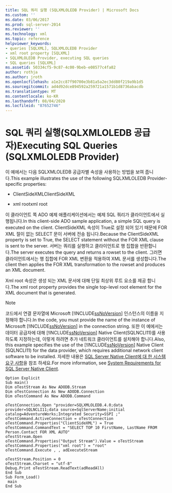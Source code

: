 ```yaml
---
title: SQL 쿼리 실행 (SQLXMLOLEDB Provider) | Microsoft Docs
ms.custom: ''
ms.date: 03/06/2017
ms.prod: sql-server-2014
ms.reviewer: ''
ms.technology: xml
ms.topic: reference
helpviewer_keywords:
- queries [SQLXML], SQLXMLOLEDB Provider
- xml root property [SQLXML]
- SQLXMLOLEDB Provider, executing SQL queries
- SQL queries [SQLXML]
ms.assetid: 50334cf5-9c87-4c00-9beb-e08577c4fa82
author: rothja
ms.author: jroth
ms.openlocfilehash: a1e2cc87f90700e3b81a5a2ec3dd80f219a9b1d5
ms.sourcegitcommit: ad4d92dce894592a259721a1571b1d8736abacdb
ms.translationtype: MT
ms.contentlocale: ko-KR
ms.lasthandoff: 08/04/2020
ms.locfileid: "87652746"
---
```

# <a name="executing-sql-queries-sqlxmloledb-provider"></a><span data-ttu-id="6ab60-102">SQL 쿼리 실행(SQLXMLOLEDB 공급자)</span><span class="sxs-lookup"><span data-stu-id="6ab60-102">Executing SQL Queries (SQLXMLOLEDB Provider)</span></span>
  <span data-ttu-id="6ab60-103">이 예에서는 다음 SQLXMLOLEDB 공급자별 속성을 사용하는 방법을 보여 줍니다.</span><span class="sxs-lookup"><span data-stu-id="6ab60-103">This example illustrates the use of the following SQLXMLOLEDB Provider-specific properties:</span></span>  
  
-   <span data-ttu-id="6ab60-104">ClientSideXML</span><span class="sxs-lookup"><span data-stu-id="6ab60-104">ClientSideXML</span></span>  
  
-   <span data-ttu-id="6ab60-105">xml root</span><span class="sxs-lookup"><span data-stu-id="6ab60-105">xml root</span></span>  
  
 <span data-ttu-id="6ab60-106">이 클라이언트 쪽 ADO 예제 애플리케이션에서는 예제 SQL 쿼리가 클라이언트에서 실행됩니다.</span><span class="sxs-lookup"><span data-stu-id="6ab60-106">In this client-side ADO sample application, a simple SQL query is executed on the client.</span></span> <span data-ttu-id="6ab60-107">ClientSideXML 속성이 True로 설정 되어 있기 때문에 FOR XML 절이 없는 SELECT 문이 서버에 전송 됩니다.</span><span class="sxs-lookup"><span data-stu-id="6ab60-107">Because the ClientSideXML property is set to True, the SELECT statement without the FOR XML clause is sent to the server.</span></span> <span data-ttu-id="6ab60-108">서버는 쿼리를 실행하고 클라이언트로 행 집합을 반환합니다.</span><span class="sxs-lookup"><span data-stu-id="6ab60-108">The server executes the query and returns a rowset to the client.</span></span> <span data-ttu-id="6ab60-109">그러면 클라이언트에서는 행 집합에 FOR XML 변환을 적용하여 XML 문서를 생성합니다.</span><span class="sxs-lookup"><span data-stu-id="6ab60-109">The client then applies the FOR XML transformation to the rowset and produces an XML document.</span></span>  
  
 <span data-ttu-id="6ab60-110">Xml root 속성은 생성 되는 XML 문서에 대해 단일 최상위 루트 요소를 제공 합니다.</span><span class="sxs-lookup"><span data-stu-id="6ab60-110">The xml root property provides the single top-level root element for the XML document that is generated.</span></span>  
  
> [!NOTE]  
>  <span data-ttu-id="6ab60-111">코드에서 연결 문자열에 Microsoft [!INCLUDE[ssNoVersion](../../../includes/ssnoversion-md.md)] 인스턴스의 이름을 지정해야 합니다.</span><span class="sxs-lookup"><span data-stu-id="6ab60-111">In the code, you must provide the name of the instance of Microsoft [!INCLUDE[ssNoVersion](../../../includes/ssnoversion-md.md)] in the connection string.</span></span> <span data-ttu-id="6ab60-112">또한 이 예에서는 데이터 공급자에 대해 [!INCLUDE[ssNoVersion](../../../includes/ssnoversion-md.md)] Native Client(SQLNCLI11)를 사용하도록 지정하는데, 이렇게 하려면 추가 네트워크 클라이언트를 설치해야 합니다.</span><span class="sxs-lookup"><span data-stu-id="6ab60-112">Also, this example specifies the use of the [!INCLUDE[ssNoVersion](../../../includes/ssnoversion-md.md)] Native Client (SQLNCLI11) for the data provider, which requires additional network client software to be installed.</span></span> <span data-ttu-id="6ab60-113">자세한 내용은 [SQL Server Native Client에 대 한 시스템 요구 사항](../../native-client/system-requirements-for-sql-server-native-client.md)을 참조 하세요.</span><span class="sxs-lookup"><span data-stu-id="6ab60-113">For more information, see [System Requirements for SQL Server Native Client](../../native-client/system-requirements-for-sql-server-native-client.md).</span></span>  
  
```  
Option Explicit  
Sub main()  
Dim oTestStream As New ADODB.Stream  
Dim oTestConnection As New ADODB.Connection  
Dim oTestCommand As New ADODB.Command  
  
oTestConnection.Open "provider=SQLXMLOLEDB.4.0;data provider=SQLNCLI11;data source=SqlServerName;initial catalog=AdventureWorks;Integrated Security=SSPI ;"  
oTestCommand.ActiveConnection = oTestConnection  
oTestCommand.Properties("ClientSideXML") = True  
oTestCommand.CommandText = "SELECT TOP 10 FirstName, LastName FROM Person.Contact FOR XML AUTO"  
oTestStream.Open  
oTestCommand.Properties("Output Stream").Value = oTestStream  
oTestCommand.Properties("xml root") = "root"  
oTestCommand.Execute , , adExecuteStream  
  
oTestStream.Position = 0  
oTestStream.Charset = "utf-8"  
Debug.Print oTestStream.ReadText(adReadAll)  
End Sub  
Sub Form_Load()  
 main  
End Sub  
```  
  
  
